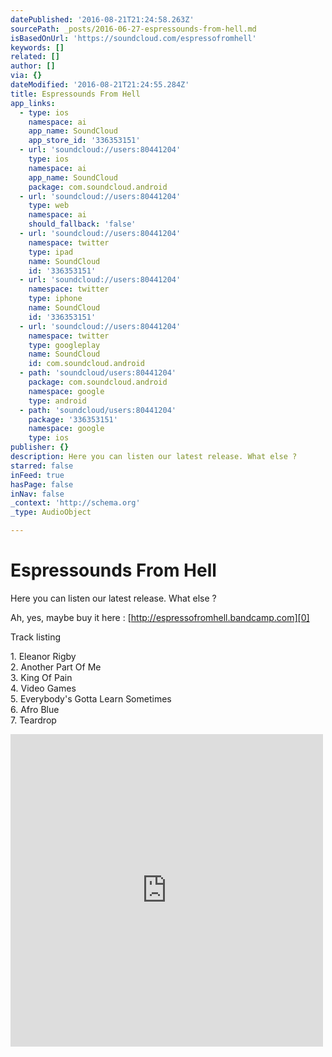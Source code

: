 ```yaml
---
datePublished: '2016-08-21T21:24:58.263Z'
sourcePath: _posts/2016-06-27-espressounds-from-hell.md
isBasedOnUrl: 'https://soundcloud.com/espressofromhell'
keywords: []
related: []
author: []
via: {}
dateModified: '2016-08-21T21:24:55.284Z'
title: Espressounds From Hell
app_links:
  - type: ios
    namespace: ai
    app_name: SoundCloud
    app_store_id: '336353151'
  - url: 'soundcloud://users:80441204'
    type: ios
    namespace: ai
    app_name: SoundCloud
    package: com.soundcloud.android
  - url: 'soundcloud://users:80441204'
    type: web
    namespace: ai
    should_fallback: 'false'
  - url: 'soundcloud://users:80441204'
    namespace: twitter
    type: ipad
    name: SoundCloud
    id: '336353151'
  - url: 'soundcloud://users:80441204'
    namespace: twitter
    type: iphone
    name: SoundCloud
    id: '336353151'
  - url: 'soundcloud://users:80441204'
    namespace: twitter
    type: googleplay
    name: SoundCloud
    id: com.soundcloud.android
  - path: 'soundcloud/users:80441204'
    package: com.soundcloud.android
    namespace: google
    type: android
  - path: 'soundcloud/users:80441204'
    package: '336353151'
    namespace: google
    type: ios
publisher: {}
description: Here you can listen our latest release. What else ?
starred: false
inFeed: true
hasPage: false
inNav: false
_context: 'http://schema.org'
_type: AudioObject

---
```

# Espressounds From Hell

Here you can listen our latest release. What else ?

Ah, yes, maybe buy it here : [http://espressofromhell.bandcamp.com][0]

Track listing

1\. Eleanor Rigby  
2\. Another Part Of Me  
3\. King Of Pain  
4\. Video Games  
5\. Everybody's Gotta Learn Sometimes  
6\. Afro Blue  
7\. Teardrop

<iframe src="https://cdn.embedly.com/widgets/media.html?src=https%3A%2F%2Fw.soundcloud.com%2Fplayer%2F%3Fvisual%3Dtrue%26url%3Dhttp%253A%252F%252Fapi.soundcloud.com%252Fusers%252F80441204%26show_artwork%3Dtrue&amp;url=https%3A%2F%2Fsoundcloud.com%2Fespressofromhell&amp;image=http%3A%2F%2Fi1.sndcdn.com%2Favatars-000120468357-g04rcj-t500x500.jpg&amp;key=b7d04c9b404c499eba89ee7072e1c4f7&amp;type=text%2Fhtml&amp;schema=soundcloud" width="500" height="500" scrolling="no" frameborder="0" allowfullscreen="" style=""></iframe>



[0]: http://espressofromhell.bandcamp.com/ "bandcamp"